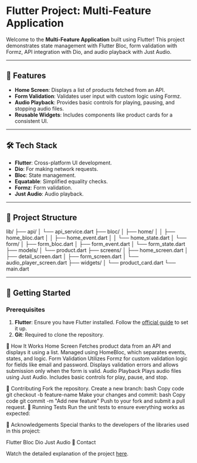 # Flutter Project: Multi-Feature Application

Welcome to the **Multi-Feature Application** built using Flutter! This project demonstrates state management with Flutter Bloc, form validation with Formz, API integration with Dio, and audio playback with Just Audio.

---

## 🚀 Features

- **Home Screen**: Displays a list of products fetched from an API.
- **Form Validation**: Validates user input with custom logic using Formz.
- **Audio Playback**: Provides basic controls for playing, pausing, and stopping audio files.
- **Reusable Widgets**: Includes components like product cards for a consistent UI.

---

## 🛠️ Tech Stack

- **Flutter**: Cross-platform UI development.
- **Dio**: For making network requests.
- **Bloc**: State management.
- **Equatable**: Simplified equality checks.
- **Formz**: Form validation.
- **Just Audio**: Audio playback.

---

## 📂 Project Structure

lib/
├── api/
│   └── api_service.dart
├── bloc/
│   ├── home/
│   │   ├── home_bloc.dart
│   │   ├── home_event.dart
│   │   └── home_state.dart
│   └── form/
│       ├── form_bloc.dart
│       ├── form_event.dart
│       └── form_state.dart
├── models/
│   └── product.dart
├── screens/
│   ├── home_screen.dart
│   ├── detail_screen.dart
│   ├── form_screen.dart
│   └── audio_player_screen.dart
├── widgets/
│   └── product_card.dart
└── main.dart


---

## 🚀 Getting Started

### Prerequisites

1. **Flutter**: Ensure you have Flutter installed. Follow the [official guide](https://docs.flutter.dev/get-started/install) to set it up.
2. **Git**: Required to clone the repository.

📖 How It Works
Home Screen
Fetches product data from an API and displays it using a list.
Managed using HomeBloc, which separates events, states, and logic.
Form Validation
Utilizes Formz for custom validation logic for fields like email and password.
Displays validation errors and allows submission only when the form is valid.
Audio Playback
Plays audio files using Just Audio.
Includes basic controls for play, pause, and stop.

🤝 Contributing
Fork the repository.
Create a new branch:
bash
Copy code
git checkout -b feature-name
Make your changes and commit:
bash
Copy code
git commit -m "Add new feature"
Push to your fork and submit a pull request.
🧪 Running Tests
Run the unit tests to ensure everything works as expected:


🌟 Acknowledgements
Special thanks to the developers of the libraries used in this project:

Flutter Bloc
Dio
Just Audio
📧 Contact


Watch the detailed explanation of the project [here](https://drive.google.com/file/d/1DB1z-vZKroPQYFrf-TQY_IvH5aGOzBNy/view?usp=sharing).



